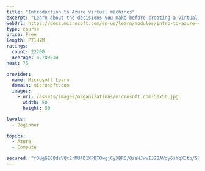 ```yaml
---
title: "Introduction to Azure virtual machines"
excerpt: "Learn about the decisions you make before creating a virtual machine, the options to create and manage the VM, and the extensions and services you use to manage your VM."
webUrl: https://docs.microsoft.com/en-us/learn/modules/intro-to-azure-virtual-machines/
type: course
price: Free
length: PT1H7M
ratings:
  count: 22200
  average: 4.709234
heat: 75

provider:
  name: Microsoft Learn
  domain: microsoft.com
  images:
    - url: /assets/images/organizations/microsoft.com-50x50.jpg
      width: 50
      height: 50

levels:
  - Beginner

topics:
  - Azure
  - Compute

secured: "rOUgGE08dzVQc2rMU4D1XPBTOwgjCyXBR0/QzeNJwvIJ2BAVqy6sYqXItb/5DSHbdwaHFAf63w4po2Y+PsOnHhlTwn/hYFO6IRV6MFwslnRXmxwOazymP/fFL2TJwBDyGkjWi28pY+QYSn7gmErVeYkWp08v3oJf1Sl5/dkg6gA5rWbq8x44cNGUMb+F8I9AfJceIoHA3QoiwXkShha4G687SfjB604Lq43zGk1XJ1V6iX+aLvQZz5MeWlXm63GHyzzWAVbL1z2ZF4GVwL9PW0lAXTZpA0Zvn45tAIUP/qfScoBZvbuGU7qQAqyGTaKrPqE8GHLjcE9Hzc6QZTk/z05Fvf3PefsagrR6+/2HSgZaVlOFoXp58T9GDJeVx/0Mb120CrJtVGodHJGMPR7V8ASUpHhTNTGtwGA32W0h261yx1EnleNBan38L+X1RZwI;oU0WeIaLiZXpYdKrWOgEYg=="
---
```


